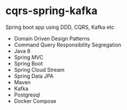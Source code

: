 # cqrs-spring-kafka
Spring boot app using DDD, CQRS, Kafka etc

* Domain Driven Design Patterns
* Command Query Responsibility Segregation
* Java 8
* Spring MVC
* Spring Boot
* Spring Cloud Stream
* Spring Data JPA
* Maven
* Kafka
* Postgresql
* Docker Compose
